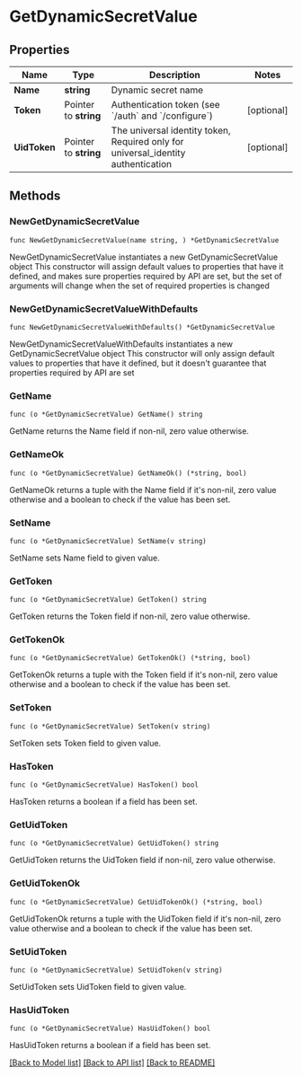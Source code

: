 # GetDynamicSecretValue

## Properties

Name | Type | Description | Notes
------------ | ------------- | ------------- | -------------
**Name** | **string** | Dynamic secret name | 
**Token** | Pointer to **string** | Authentication token (see &#x60;/auth&#x60; and &#x60;/configure&#x60;) | [optional] 
**UidToken** | Pointer to **string** | The universal identity token, Required only for universal_identity authentication | [optional] 

## Methods

### NewGetDynamicSecretValue

`func NewGetDynamicSecretValue(name string, ) *GetDynamicSecretValue`

NewGetDynamicSecretValue instantiates a new GetDynamicSecretValue object
This constructor will assign default values to properties that have it defined,
and makes sure properties required by API are set, but the set of arguments
will change when the set of required properties is changed

### NewGetDynamicSecretValueWithDefaults

`func NewGetDynamicSecretValueWithDefaults() *GetDynamicSecretValue`

NewGetDynamicSecretValueWithDefaults instantiates a new GetDynamicSecretValue object
This constructor will only assign default values to properties that have it defined,
but it doesn't guarantee that properties required by API are set

### GetName

`func (o *GetDynamicSecretValue) GetName() string`

GetName returns the Name field if non-nil, zero value otherwise.

### GetNameOk

`func (o *GetDynamicSecretValue) GetNameOk() (*string, bool)`

GetNameOk returns a tuple with the Name field if it's non-nil, zero value otherwise
and a boolean to check if the value has been set.

### SetName

`func (o *GetDynamicSecretValue) SetName(v string)`

SetName sets Name field to given value.


### GetToken

`func (o *GetDynamicSecretValue) GetToken() string`

GetToken returns the Token field if non-nil, zero value otherwise.

### GetTokenOk

`func (o *GetDynamicSecretValue) GetTokenOk() (*string, bool)`

GetTokenOk returns a tuple with the Token field if it's non-nil, zero value otherwise
and a boolean to check if the value has been set.

### SetToken

`func (o *GetDynamicSecretValue) SetToken(v string)`

SetToken sets Token field to given value.

### HasToken

`func (o *GetDynamicSecretValue) HasToken() bool`

HasToken returns a boolean if a field has been set.

### GetUidToken

`func (o *GetDynamicSecretValue) GetUidToken() string`

GetUidToken returns the UidToken field if non-nil, zero value otherwise.

### GetUidTokenOk

`func (o *GetDynamicSecretValue) GetUidTokenOk() (*string, bool)`

GetUidTokenOk returns a tuple with the UidToken field if it's non-nil, zero value otherwise
and a boolean to check if the value has been set.

### SetUidToken

`func (o *GetDynamicSecretValue) SetUidToken(v string)`

SetUidToken sets UidToken field to given value.

### HasUidToken

`func (o *GetDynamicSecretValue) HasUidToken() bool`

HasUidToken returns a boolean if a field has been set.


[[Back to Model list]](../README.md#documentation-for-models) [[Back to API list]](../README.md#documentation-for-api-endpoints) [[Back to README]](../README.md)


